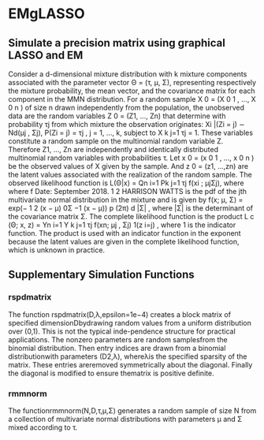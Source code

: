 # EMgLASSO
## Simulate a precision matrix using graphical LASSO and EM

Consider a d-dimensional mixture distribution with k mixture components associated with the parameter vector Θ = (τ, µ, Σ), representing respectively the mixture probability, the mean vector, and the covariance matrix for each component in the MMN distribution. For a random sample X 0 = (X 0 1 , ..., X 0 n ) of size n drawn independently from the population, the unobserved data are the random variables Z 0 = (Z1, ..., Zn) that determine with probability τj from which mixture the observation originates: Xi |(Zi = j) ∼ Nd(µj , Σj), P(Zi = j) = τj , j = 1, ..., k, subject to X k j=1 τj = 1. These variables constitute a random sample on the multinomial random variable Z. Therefore Z1, ..., Zn are independently and identically distributed multinomial random variables with probabilities τ. Let x 0 = (x 0 1 , ..., x 0 n ) be the observed values of X given by the sample. And z 0 = (z1, ...,zn) are the latent values associated with the realization of the random sample. The observed likelihood function is L(Θ|x) = Qn i=1 Pk j=1 τj f(xi ; µjΣj), where where f Date: September 2018. 1 2 HARRISON WATTS is the pdf of the jth multivariate normal distribution in the mixture and is given by f(x; µ, Σ) = exp(− 1 2 (x − µ) 0Σ −1 (x − µ)) p (2π) d |Σ| , where |Σ| is the determinant of the covariance matrix Σ. The complete likelihood function is the product L c (Θ; x, z) = Yn i=1 Y k j=1 τj f(xn; µj , Σj) 1(z i=j) , where 1 is the indicator function. The product is used with an indicator function in the exponent because the latent values are given in the complete likelihood function, which is unknown in practice.

## Supplementary Simulation Functions 
### rspdmatrix
The function rspdmatrix(D,λ,epsilon=1e−4) creates a block matrix of specified dimensionDbydrawing random values from a uniform distribution over (0,1). This is not the typical inde-pendence structure for practical applications. The nonzero parameters are random samplesfrom the binomial distribution. Then entry indices are drawn from a binomial distributionwith parameters (D2,λ), whereλis the specified sparsity of the matrix.  These entries areremoved symmetrically about the diagonal. Finally the diagonal is modified to ensure thematrix is positive definite. 

### rmmnorm
The functionrmmnorm(N,D,τ,μ,Σ) generates a random sample of size N from a collection of multivariate normal distributions with parameters μ and Σ mixed according to τ.

